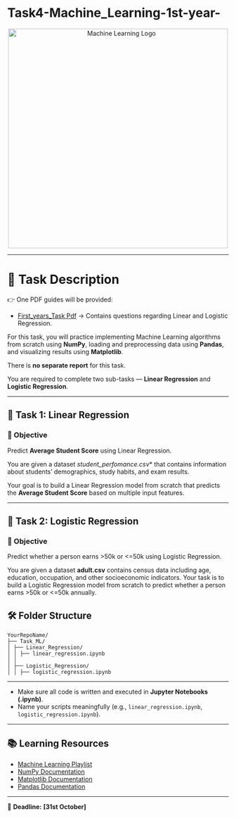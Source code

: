 # Task4-Machine_Learning-1st-year-


<p align="center">
  <img src="https://tse2.mm.bing.net/th/id/OIP.eHw1op1IxpRJ9g5ylzIncQHaEH?rs=1&pid=ImgDetMain&o=7&rm=3" alt="Machine Learning Logo" width="500"/>
</p>

---

# 📄 Task Description  

👉 One PDF guides will be provided:
- [First_years_Task Pdf](Task4/First_years_Machine_Learning.pdf) → Contains questions regarding Linear and Logistic Regression.

For this task, you will practice implementing Machine Learning algorithms from scratch using **NumPy**,
loading and preprocessing data using **Pandas**, and visualizing results using **Matplotlib**.

There is **no separate report** for this task.  

You are required to complete two sub-tasks — **Linear Regression** and **Logistic Regression**.

---

## 🧠 Task 1: Linear Regression  

### 🎯 Objective  

Predict **Average Student Score** using Linear Regression.

You are given a dataset *student_perfomance.csv** that contains information about students’ demographics, study habits, and exam
results.

Your goal is to build a Linear Regression model from scratch that predicts the **Average Student Score** based on multiple input features.

---

## 🧠 Task 2: Logistic Regression  

### 🎯 Objective  

Predict whether a person earns >50k or <=50k using Logistic Regression.

You are given a dataset **adult.csv** contains census data including age, education, occupation, and other socioeconomic indicators.
Your task is to build a Logistic Regression model from scratch to predict whether a person earns >50k or <=50k annually.


## 🛠️ Folder Structure  

```
YourRepoName/
├── Task_ML/
│ ├── Linear_Regression/
│ │ ├── linear_regression.ipynb
│ │
│ ├── Logistic_Regression/
│ │ ├── logistic_regression.ipynb

```
---

- Make sure all code is written and executed in **Jupyter Notebooks (.ipynb)**.
- Name your scripts meaningfully (e.g., `linear_regression.ipynb`, `logistic_regression.ipynb`).  

---

## 📚 Learning Resources  

* [Machine Learning Playlist](https://www.youtube.com/watch?v=vStJoetOxJg&list=PLkDaE6sCZn6FNC6YRfRQc_FbeQrF8BwGI) 
* [NumPy Documentation](https://numpy.org/doc/)  
* [Matplotlib Documentation](https://matplotlib.org/stable/users/index.html)
* [Pandas Documentation](https://pandas.pydata.org/docs/) 

---

📌 **Deadline:** **[31st October]**



